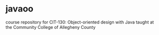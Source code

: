 # javaoo
course repository for CIT-130: Object-oriented design with Java taught at the Community College of Allegheny County
